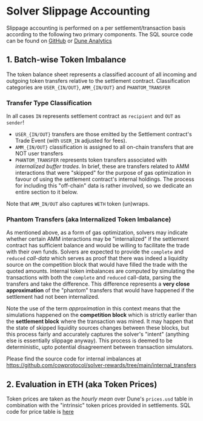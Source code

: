 # Solver Slippage Accounting

Slippage accounting is performed on a per settlement/transaction basis according to the following two primary components. 
The SQL source code can be found on 
[GitHub](https://github.com/cowprotocol/solver-rewards/blob/main/queries/dune_v2/period_slippage.sql)
or [Dune Analytics](https://dune.com/queries/2421375)

## 1. Batch-wise Token Imbalance

The token balance sheet represents a classified account of all incoming and outgoing token transfers relative to the settlement contract. 
Classification categories are `USER_{IN/OUT}`, `AMM_{IN/OUT}` and `PHANTOM_TRANSFER`

### Transfer Type Classification

In all cases `IN` represents settlement contract as `recipient` and `OUT` as `sender`!

- `USER_{IN/OUT}` transfers are those emitted by the Settlement contract's Trade Event (with `USER_IN` adjusted for
  fees).
- `AMM_{IN/OUT}` classification is assigned to all on-chain transfers that are NOT user transfers
- `PHANTOM_TRANSFER` represents token transfers associated with _internalized buffer trades_. 
    In brief, these are transfers related to AMM interactions that were "skipped" for the purpose of gas optimization in favour of using the settlement contract's internal holdings. 
    The process for including this "off-chain" data is rather involved, so we dedicate an entire section to it below.

Note that `AMM_IN/OUT` also captures `WETH` token (un)wraps.

### Phantom Transfers (aka Internalized Token Imbalance)

As mentioned above, as a form of gas optimization, solvers may indicate whether certain AMM interactions may be "internalized" if the settlement contract has sufficient balance and would be willing to facilitate the trade with their own funds.
Solvers are expected to provide the `complete` and `reduced` _call-data_ which serves as proof that there was indeed a liquidity source on the competition block that would have filled the trade with the quoted amounts.
Internal token imbalances are computed by simulating the transactions with both the `complete` and `reduced` call-data, parsing the transfers and take the difference.
This difference represents a **very close approximation** of the "phantom" transfers that would have happened if the settlement had not been internalized.

Note the use of the term _approximation_ in this context means that the simulations happened on the **competition block** which is strictly earlier than the **settlement block** where the transaction was mined.
It may happen that the state of skipped liquidity sources changes between these blocks, but this process fairly and accurately captures the solver's "intent" (anything else is essentially slippage anyway).
This process is deemed to be deterministic, upto potential disagreement between transaction simulators.

Please find the source code for internal imbalances at https://github.com/cowprotocol/solver-rewards/tree/main/internal_transfers

## 2. Evaluation in ETH (aka Token Prices)

Token prices are taken as the _hourly mean_ over Dune's `prices.usd` table in combination with the "intrinsic" token prices provided in settlements. 
SQL code for price table is [here](https://github.com/cowprotocol/solver-rewards/blob/dd2cb170cf6c214b8c2edf1d82eec333d2fa35a1/queries/dune_v2/period_slippage.sql#L258-L324)
